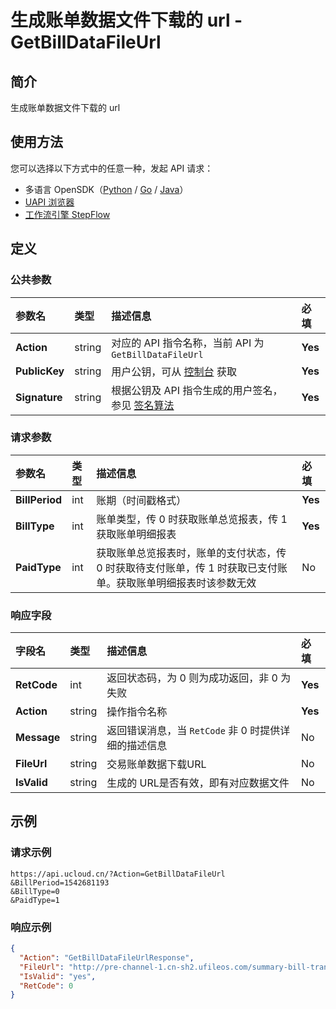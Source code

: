 # 生成账单数据文件下载的 url - GetBillDataFileUrl

## 简介

生成账单数据文件下载的 url





## 使用方法

您可以选择以下方式中的任意一种，发起 API 请求：
- 多语言 OpenSDK（[Python](https://github.com/ucloud/ucloud-sdk-python3) / [Go](https://github.com/ucloud/ucloud-sdk-go) / [Java](https://github.com/ucloud/ucloud-sdk-java)）
- [UAPI 浏览器](https://console.ucloud.cn/uapi/detail?id=GetBillDataFileUrl)
- [工作流引擎 StepFlow](https://console.ucloud.cn/stepflow/manage/)

## 定义

### 公共参数

| 参数名 | 类型 | 描述信息 | 必填 |
|:---|:---|:---|:---|
| **Action**     | string  | 对应的 API 指令名称，当前 API 为 `GetBillDataFileUrl`                        | **Yes** |
| **PublicKey**  | string  | 用户公钥，可从 [控制台](https://console.ucloud.cn/uapi/apikey) 获取                                             | **Yes** |
| **Signature**  | string  | 根据公钥及 API 指令生成的用户签名，参见 [签名算法](api/summary/signature.md)  | **Yes** |

### 请求参数

| 参数名 | 类型 | 描述信息 | 必填 |
|:---|:---|:---|:---|
| **BillPeriod** | int | 账期（时间戳格式） |**Yes**|
| **BillType** | int | 账单类型，传 0 时获取账单总览报表，传 1 获取账单明细报表 |**Yes**|
| **PaidType** | int | 获取账单总览报表时，账单的支付状态，传 0 时获取待支付账单，传 1 时获取已支付账单。获取账单明细报表时该参数无效 |No|

### 响应字段

| 字段名 | 类型 | 描述信息 | 必填 |
|:---|:---|:---|:---|
| **RetCode** | int | 返回状态码，为 0 则为成功返回，非 0 为失败 |**Yes**|
| **Action** | string | 操作指令名称 |**Yes**|
| **Message** | string | 返回错误消息，当 `RetCode` 非 0 时提供详细的描述信息 |No|
| **FileUrl** | string | 交易账单数据下载URL |No|
| **IsValid** | string | 生成的 URL是否有效，即有对应数据文件 |No|




## 示例

### 请求示例
    
```
https://api.ucloud.cn/?Action=GetBillDataFileUrl
&BillPeriod=1542681193
&BillType=0
&PaidType=1
```

### 响应示例
    
```json
{
  "Action": "GetBillDataFileUrlResponse",
  "FileUrl": "http://pre-channel-1.cn-sh2.ufileos.com/summary-bill-transaction-1-2018-11.xlsx?UCloudPublicKey=dsdaef121dadew23dads2222s\u0026Expires=1553497568\u0026Signature=seadfg3232ssdads1=",
  "IsValid": "yes",
  "RetCode": 0
}
```





